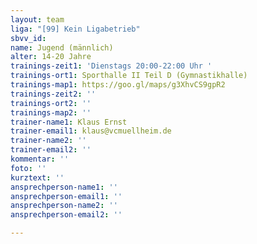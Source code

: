 ```yaml
---
layout: team
liga: "[99] Kein Ligabetrieb"
sbvv_id: 
name: Jugend (männlich)
alter: 14-20 Jahre
trainings-zeit1: 'Dienstags 20:00-22:00 Uhr '
trainings-ort1: Sporthalle II Teil D (Gymnastikhalle)
trainings-map1: https://goo.gl/maps/g3XhvCS9gpR2
trainings-zeit2: ''
trainings-ort2: ''
trainings-map2: ''
trainer-name1: Klaus Ernst
trainer-email1: klaus@vcmuellheim.de
trainer-name2: ''
trainer-email2: ''
kommentar: ''
foto: ''
kurztext: ''
ansprechperson-name1: ''
ansprechperson-email1: ''
ansprechperson-name2: ''
ansprechperson-email2: ''

---
```

